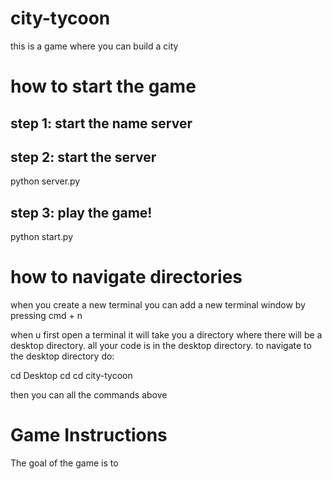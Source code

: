 # city-tycoon
this is a game where you can build a city


# how to start the game

## step 1: start the name server


## step 2: start the server
python server.py

## step 3: play the game! 
python start.py

# how to navigate directories
when you create a new terminal you can add 
a new terminal window by pressing cmd + n

when u first open a terminal it will take you a directory
where there will be a desktop directory. all your code is 
in the desktop directory. to navigate to the desktop directory
do:

cd Desktop
cd <name of your folder>
cd city-tycoon

then you can all the commands above


# Game Instructions
The goal of the game is to <insert goal here>